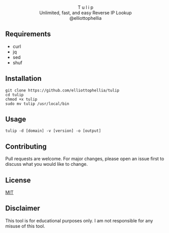 <p align="center">
T u l i p<br/>
Unlimited, fast, and easy Reverse IP Lookup<br/>
@elliottophellia
</p>

## Requirements
- curl
- jq
- sed
- shuf

## Installation
```
git clone https://github.com/elliottophellia/tulip
cd tulip
chmod +x tulip
sudo mv tulip /usr/local/bin
```

## Usage
```
tulip -d [domain] -v [version] -o [output]
```

## Contributing
Pull requests are welcome. For major changes, please open an issue first to discuss what you would like to change.

## License
[MIT](https://choosealicense.com/licenses/mit/)

## Disclaimer
This tool is for educational purposes only. I am not responsible for any misuse of this tool.